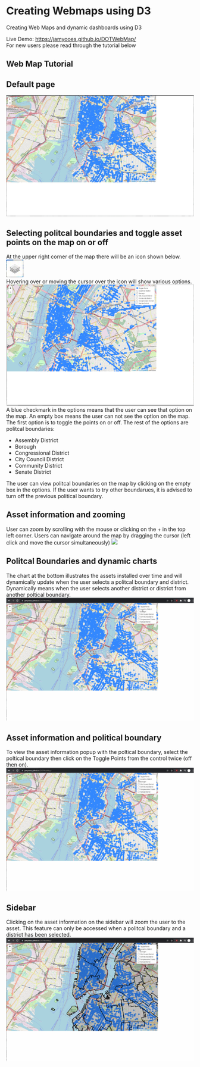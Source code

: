 # Creating Webmaps using D3
Creating Web Maps and dynamic dashboards using D3

Live Demo: https://jamyooes.github.io/DOTWebMap/
<br /> 
For new users please read through the tutorial below

## Web Map Tutorial

## Default page
![](https://github.com/jamyooes/DOTWebMap/blob/main/walkthrough/Default%20Page.JPG)

## Selecting politcal boundaries and toggle asset points on the map on or off
At the upper right corner of the map there will be an icon shown below.
<br/>
![](https://github.com/jamyooes/DOTWebMap/blob/main/walkthrough/layer.JPG)
<br/>
Hovering over or moving the cursor over the icon will show various options.
![](https://github.com/jamyooes/DOTWebMap/blob/main/walkthrough/control.png)
A blue checkmark in the options means that the user can see that option on the map.
An empty box means the user can not see the option on the map.
The first option is to toggle the points on or off. The rest of the options are politcal boundaries:
<ul>
<li>Assembly District </li> 
<li>Borough</li> 
<li>Congressional District</li>
<li>City Council District</li> 
<li>Community District</li> 
<li>Senate District</li>
</ul>
The user can view politcal boundaries on the map by clicking on the empty box in the options. 
If the user wants to try other boundarues, it is advised to turn off the previous political boundary.
<br/>

## Asset information and zooming
User can zoom by scrolling with the mouse or clicking on the + in the top left corner.
Users can navigate around the map by dragging the cursor (left click and move the cursor simultaneously)
![](https://github.com/jamyooes/DOTWebMap/blob/main/walkthrough/walkthrough2.gif)

## Politcal Boundaries and dynamic charts 
The chart at the bottom illustrates the assets installed over time and will dynamically update 
when the user selects a politcal boundary and district. Dynamically means when the user selects another 
district or district from another poltical boundary.
![](https://github.com/jamyooes/DOTWebMap/blob/main/walkthrough/walkthrough.gif)

## Asset information and political boundary
To view the asset information popup with the poltical boundary, select the poltical boundary then click on 
the Toggle Points from the control twice (off then on). 
![](https://github.com/jamyooes/DOTWebMap/blob/main/walkthrough/walkthrough4.gif)

## Sidebar
Clicking on the asset information on the sidebar will zoom the user to the asset.
This feature can only be accessed when a politcal boundary and a district has been 
selected. 
![](https://github.com/jamyooes/DOTWebMap/blob/main/walkthrough/walkthrough3.gif)


